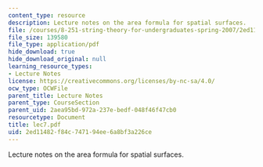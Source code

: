 ```yaml
---
content_type: resource
description: Lecture notes on the area formula for spatial surfaces.
file: /courses/8-251-string-theory-for-undergraduates-spring-2007/2ed11482f84c747194ee6a8bf3a226ce_lec7.pdf
file_size: 139580
file_type: application/pdf
hide_download: true
hide_download_original: null
learning_resource_types:
- Lecture Notes
license: https://creativecommons.org/licenses/by-nc-sa/4.0/
ocw_type: OCWFile
parent_title: Lecture Notes
parent_type: CourseSection
parent_uid: 2aea95bd-972a-237e-bedf-048f46f47cb0
resourcetype: Document
title: lec7.pdf
uid: 2ed11482-f84c-7471-94ee-6a8bf3a226ce
---
```

Lecture notes on the area formula for spatial surfaces.